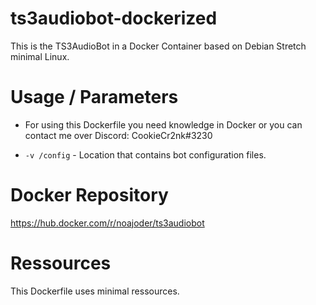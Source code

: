 # ts3audiobot-dockerized

This is the TS3AudioBot in a Docker Container based on Debian Stretch minimal Linux.

# Usage / Parameters

* For using this Dockerfile you need knowledge in Docker or you can contact me over Discord: CookieCr2nk#3230

* `-v /config` - Location that contains bot configuration files.

# Docker Repository

https://hub.docker.com/r/noajoder/ts3audiobot

# Ressources

This Dockerfile uses minimal ressources.

